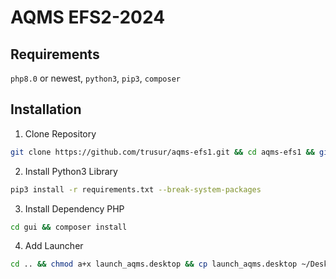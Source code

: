 # AQMS EFS2-2024
## Requirements
`php8.0` or newest, `python3`, `pip3`, `composer`

## Installation
1. Clone Repository
```bash
git clone https://github.com/trusur/aqms-efs1.git && cd aqms-efs1 && git checkout efs2
```
2. Install Python3 Library
```bash
pip3 install -r requirements.txt --break-system-packages
```
3. Install Dependency PHP
```bash
cd gui && composer install
```
4. Add Launcher
```bash
cd .. && chmod a+x launch_aqms.desktop && cp launch_aqms.desktop ~/Desktop
```